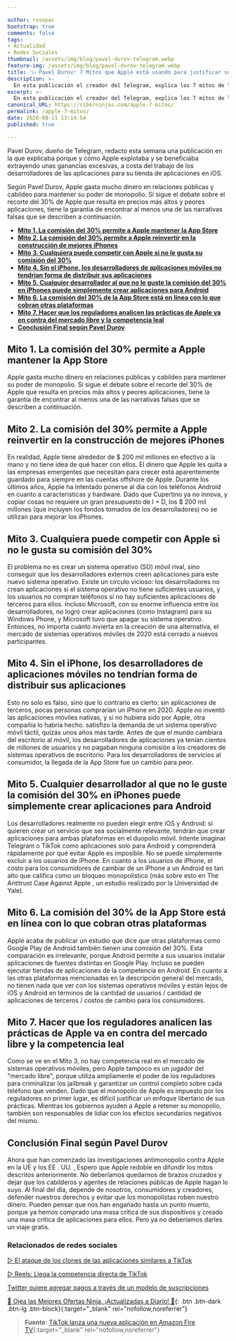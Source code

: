 ```yaml
---

author: rosepac
bootstrap: true
comments: false
tags:
- Actualidad
- Redes Sociales
thumbnail: /assets/img/blog/pavel-durov-telegram.webp
feature-img: /assets/img/blog/pavel-durov-telegram.webp
title: '▷ Pavel Durov: 7 Mitos que Apple está usando para justificar su impuesto del 30% sobre las aplicaciones'
description: >-
  En esta publicación el creador del Telegram, explica los 7 mitos de los que Apple se aprovecha para extraer ganancias explotando a las empresas desarrolladoras de aplicaciones para sus dispositivos móviles.
excerpt: >-
  En esta publicación el creador del Telegram, explica los 7 mitos de los que Apple se aprovecha para extraer ganancias explotando a las empresas desarrolladoras de aplicaciones para sus dispositivos móviles.
canonical_URL: https://ciberninjas.com/apple-7-mitos/
permalink: /apple-7-mitos/
date: 2020-08-11 13:14:54
published: true

---
```


Pavel Durov, dueño de Telegram, redacto esta semana una publicación en la que explicaba porque y cómo Apple explotaba y se beneficiaba extrayendo unas ganancias excesivas, a costa del trabajo de los desarrolladores de las aplicaciones para su tienda de aplicaciones en iOS.

Según Pavel Durov, Apple gasta mucho dinero en relaciones públicas y cabildeo para mantener su poder de monopolio. Si sigue el debate sobre el recorte del 30% de Apple que resulta en precios más altos y peores aplicaciones, tiene la garantía de encontrar al menos una de las narrativas falsas que se describen a continuación.

- [**Mito 1. La comisión del 30% permite a Apple mantener la App Store**](#mito-1-la-comisión-del-30-permite-a-apple-mantener-la-app-store)
- [**Mito 2. La comisión del 30% permite a Apple reinvertir en la construcción de mejores iPhones**](#mito-2-la-comisión-del-30-permite-a-apple-reinvertir-en-la-construcción-de-mejores-iphones)
- [**Mito 3. Cualquiera puede competir con Apple si no le gusta su comisión del 30%**](#mito-3-cualquiera-puede-competir-con-apple-si-no-le-gusta-su-comisión-del-30)
- [**Mito 4. Sin el iPhone, los desarrolladores de aplicaciones móviles no tendrían forma de distribuir sus aplicaciones**](#mito-4-sin-el-iphone-los-desarrolladores-de-aplicaciones-móviles-no-tendrían-forma-de-distribuir-sus-aplicaciones)
- [**Mito 5. Cualquier desarrollador al que no le guste la comisión del 30% en iPhones puede simplemente crear aplicaciones para Android**](#mito-5-cualquier-desarrollador-al-que-no-le-guste-la-comisión-del-30-en-iphones-puede-simplemente-crear-aplicaciones-para-android)
- [**Mito 6. La comisión del 30% de la App Store está en línea con lo que cobran otras plataformas**](#mito-6-la-comisión-del-30-de-la-app-store-está-en-línea-con-lo-que-cobran-otras-plataformas)
- [**Mito 7. Hacer que los reguladores analicen las prácticas de Apple va en contra del mercado libre y la competencia leal**](#mito-7-hacer-que-los-reguladores-analicen-las-prácticas-de-apple-va-en-contra-del-mercado-libre-y-la-competencia-leal)
- [**Conclusión Final según Pavel Durov**](#conclusión-final-según-pavel-durov)

## **Mito 1. La comisión del 30% permite a Apple mantener la App Store**

Apple gasta mucho dinero en relaciones públicas y cabildeo para mantener su poder de monopolio. Si sigue el debate sobre el recorte del 30% de Apple que resulta en precios más altos y peores aplicaciones, tiene la garantía de encontrar al menos una de las narrativas falsas que se describen a continuación.

## **Mito 2. La comisión del 30% permite a Apple reinvertir en la construcción de mejores iPhones**

En realidad, Apple tiene alrededor de $ 200 mil millones en efectivo a la mano y no tiene idea de qué hacer con ellos. El dinero que Apple les quita a las empresas emergentes que necesitan para crecer está aparentemente guardado para siempre en las cuentas offshore de Apple. Durante los últimos años, Apple ha intentado ponerse al día con los teléfonos Android en cuanto a características y hardware. Dado que Cupertino ya no innova, y copiar cosas no requiere un gran presupuesto de I + D, los $ 200 mil millones (que incluyen los fondos tomados de los desarrolladores) no se utilizan para mejorar los iPhones.

## **Mito 3. Cualquiera puede competir con Apple si no le gusta su comisión del 30%**

El problema no es crear un sistema operativo (SO) móvil rival, sino conseguir que los desarrolladores externos creen aplicaciones para este nuevo sistema operativo. Existe un círculo vicioso: los desarrolladores no crean aplicaciones si el sistema operativo no tiene suficientes usuarios, y los usuarios no compran teléfonos si no hay suficientes aplicaciones de terceros para ellos. Incluso Microsoft, con su enorme influencia entre los desarrolladores, no logró crear aplicaciones (como Instagram) para su Windows Phone, y Microsoft tuvo que apagar su sistema operativo. Entonces, no importa cuánto invierta en la creación de una alternativa, el mercado de sistemas operativos móviles de 2020 está cerrado a nuevos participantes.

## **Mito 4. Sin el iPhone, los desarrolladores de aplicaciones móviles no tendrían forma de distribuir sus aplicaciones**

Esto no solo es falso, sino que lo contrario es cierto: sin aplicaciones de terceros, pocas personas comprarían un iPhone en 2020. Apple no inventó las aplicaciones móviles nativas, y si no hubiera sido por Apple, otra compañía lo habría hecho. satisfizo la demanda de un sistema operativo móvil táctil, quizás unos años más tarde. Antes de que el mundo cambiara del escritorio al móvil, los desarrolladores de aplicaciones ya tenían cientos de millones de usuarios y no pagaban ninguna comisión a los creadores de sistemas operativos de escritorio. Para los desarrolladores de servicios al consumidor, la llegada de la App Store fue un cambio para peor.

## **Mito 5. Cualquier desarrollador al que no le guste la comisión del 30% en iPhones puede simplemente crear aplicaciones para Android**

Los desarrolladores realmente no pueden elegir entre iOS y Android: si quieren crear un servicio que sea socialmente relevante, tendrán que crear aplicaciones para ambas plataformas en el duopolio móvil. Intente imaginar Telegram o TikTok como aplicaciones solo para Android y comprenderá rápidamente por qué evitar Apple es imposible. No se puede simplemente excluir a los usuarios de iPhone. En cuanto a los usuarios de iPhone, el costo para los consumidores de cambiar de un iPhone a un Android es tan alto que califica como un bloqueo monopolístico (más sobre esto en The Antitrust Case Against Apple , un estudio realizado por la Universidad de Yale).

## **Mito 6. La comisión del 30% de la App Store está en línea con lo que cobran otras plataformas**

Apple acaba de publicar un estudio que dice que otras plataformas como Google Play de Android también tienen una comisión del 30%. Esta comparación es irrelevante, porque Android permite a sus usuarios instalar aplicaciones de fuentes distintas en Google Play. Incluso se pueden ejecutar tiendas de aplicaciones de la competencia en Android. En cuanto a las otras plataformas mencionadas en la descripción general del mercado, no tienen nada que ver con los sistemas operativos móviles y están lejos de iOS y Android en términos de la cantidad de usuarios / cantidad de aplicaciones de terceros / costos de cambio para los consumidores. 

## **Mito 7. Hacer que los reguladores analicen las prácticas de Apple va en contra del mercado libre y la competencia leal**

Como se ve en el Mito 3, no hay competencia real en el mercado de sistemas operativos móviles, pero Apple tampoco es un jugador del "mercado libre", porque utiliza ampliamente el poder de los reguladores para criminalizar los jailbreak y garantizar un control completo sobre cada teléfono que venden. Dado que el monopolio de Apple es impuesto por los reguladores en primer lugar, es difícil justificar un enfoque libertario de sus prácticas. Mientras los gobiernos ayuden a Apple a retener su monopolio, también son responsables de lidiar con los efectos secundarios negativos del mismo.

## **Conclusión Final según Pavel Durov**

Ahora que han comenzado las investigaciones antimonopolio contra Apple en la UE y los EE . UU. , Espero que Apple redoble en difundir los mitos descritos anteriormente. No deberíamos quedarnos de brazos cruzados y dejar que los cabilderos y agentes de relaciones públicas de Apple hagan lo suyo. Al final del día, depende de nosotros, consumidores y creadores, defender nuestros derechos y evitar que los monopolistas roben nuestro dinero. Pueden pensar que nos han engañado hasta un punto muerto, porque ya hemos comprado una masa crítica de sus dispositivos y creado una masa crítica de aplicaciones para ellos. Pero ya no deberíamos darles un viaje gratis.

### **Relacionados de redes sociales** <!-- omit in toc -->

[▷ El ataque de los clones de las aplicaciones similares a TikTok](https://ciberninjas.com/clones-tiktok/)

[▷ Reels: Llega la competencia directa de TikTok](https://ciberninjas.com/reels-instagram/)

[Twitter quiere agregar pagos a través de un modelo de suscripciones](https://ciberninjas.com/twitter-quiere-agregar-suscripciones/)

[🎁 Ojea las Mejores Ofertas Ninja, ¡Actualizadas a Diario! 🛒](https://www.amazon.es/shop/cibercursos){: .btn .btn-dark .btn-lg .btn-block}{:target="_blank" rel="nofollow,noreferrer"}

> **Fuente**: [TikTok lanza una nueva aplicación en Amazon Fire TV](https://www.theverge.com/2020/8/6/21357300/tiktok-amazon-fire-tv-app-launch-free-tv-mobile){:target="_blank" rel="nofollow,noreferrer"}